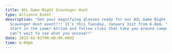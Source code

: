 ```yaml
---
title: ASL Game Night Scavenger Hunt
type: Alliance Event
description: "Get your magnifying glasses ready for our ASL Game Night:
  Scavenger Hunt event!!! It’s this Tuesday, January 31st from 6-8pm. You will
  start in the Lower Atrium and follow clues that take you around campus! We
  can’t wait to see what you uncover!"
date: 2023-02-01T00:00:00.000Z
time: 6:00pm
---
```

